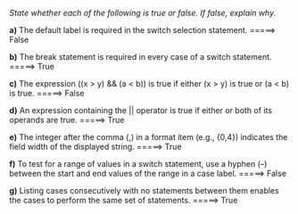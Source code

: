 *State whether each of the following is true or false. If false, explain why.*

**a)** The default label is required in the switch selection statement. =====> False

**b)** The break statement is required in every case of a switch statement. =====> True

**c)** The expression ((x > y) && (a < b)) is true if either (x > y) is true or (a < b) is true. =====> False

**d)** An expression containing the || operator is true if either or both of its operands are true. =====> True

**e)** The integer after the comma (,) in a format item (e.g., {0,4}) indicates the field width of the displayed string. =====> True

**f)** To test for a range of values in a switch statement, use a hyphen (–) between the start and end values of the range in a case label. =====> False

**g)** Listing cases consecutively with no statements between them enables the cases to perform the same set of statements. =====> True